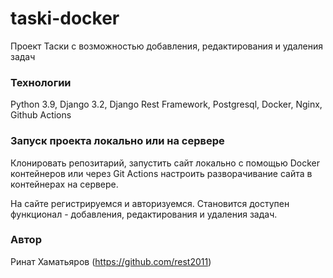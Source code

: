 # taski-docker
Проект Таски с возможностью добавления, редактирования и удаления задач

### Технологии
Python 3.9, Django 3.2, Django Rest Framework, Postgresql, Docker, Nginx, Github Actions

### Запуск проекта локально или на сервере

Клонировать репозитарий, запустить сайт локально с помощью Docker контейнеров или через Git Actions настроить разворачивание сайта в контейнерах на сервере.

На сайте регистрируемся и авторизуемся. Становится доступен функционал - добавления, редактирования и удаления задач.

### Автор
Ринат Хаматьяров (https://github.com/rest2011)
